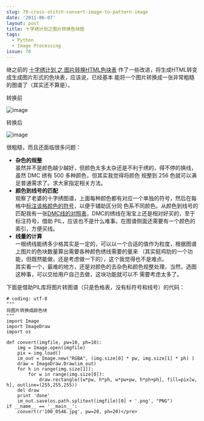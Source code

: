 ```yaml
---
slug: 70-cross-stitch-convert-image-to-pattern-image
date: '2011-06-07'
layout: post
title: 十字绣计划之图片转换色块图
tags:
  - Python
  - Image Processing
issue: 70
---
```


继之前的 [十字绣计划 之 图片转换HTML色块表][1] 作了一些改进，将生成HTML转变成生成图片形式的色块表，应该说，已经基本
能将一个图片转换成一张非常粗糙的图谱了（其实还不算是）。

转换前

![image](https://github.com/greatghoul/greatghoul.github.io/assets/208966/771e819d-f8ed-42bf-832a-dbb2011e10d0)

转换后

![image](https://github.com/greatghoul/greatghoul.github.io/assets/208966/717f26d1-e791-46b7-9e0c-277768dfb175)

很粗糙，而且还面临很多问题：

 * **杂色的规整**  
   虽然并不是颜色越少越好，但颜色太多太杂还是不利于绣的，得不停的换线，虽然 DMC 绣有 500 多种颜色，但其实我觉得将颜色
   规整到 256 色就可以满足普通需求了。求大家指定相关方法。
 * **颜色到线号的匹配**  
   观察了老婆的十字绣图谱，上面每种颜色都有对应一个单独的符号，然后在每格中[标注该格颜色的符号][2]，以便于辅助区分同
   色系不同颜色。从颜色到线号的匹配我有一张[DMC线的对照表][3]，DMC的绣线在淘宝上还是相对好买的，至于标注符号，借助 
   PIL，应该也不是什么难事。在图谱侧面还需要有一个颜色的索引，方便买线。
 * **线量的计算**  
   一根绣线能绣多少格其实是一定的，可以以一个合适的值作为粒度，根据图谱上图片的色块数量算出需要各种颜色绣线需要的量来
   （其实挺鸡肋的一个功能，但既然能做，还是考虑做一下的），这个我觉得也不是难点。  
   其实看一个，最难的地方，还是对颜色的去杂色和颜色规整处理，当然，选图这种事，可以交给用户自己去做，这块功能就可以不
   需要考虑太多了。  

下面是借助PIL库将图片转图谱（只是色格表，没有标符号和线号）的代码：

    # coding: utf-8
    """
    将图片转换成颜色块
    """
    import Image
    import ImageDraw
    import os

    def convert(imgfile, pw=10, ph=10):
        img = Image.open(imgfile)
        pix = img.load()
        im_out = Image.new("RGBA", (img.size[0] * pw, img.size[1] * ph) )
        draw = ImageDraw.Draw(im_out)
        for h in range(img.size[1]):
            for w in range(img.size[0]):
                draw.rectangle([w*pw, h*ph, w*pw+pw, h*ph+ph], fill=pix[w, h], outline=(255,255,255))
        del draw
        print 'done'
        im_out.save(os.path.splitext(imgfile)[0] + '.png', "PNG")
    if __name__ == '__main__':
        convert(r'100_0546.jpg', pw=20, ph=20)</pre>

[1]: http://www.g2w.me/2011/05/cross-stitch-convert-image-to-html-table/
[2]: http://img08.taobaocdn.com/imgextra/i8/31133170/T2aWNaXnlXXXXXXXXX_!!31133170.jpg
[3]: http://www.meilaodiy.com/10xiu/xianse/dmc-rgb.htm
